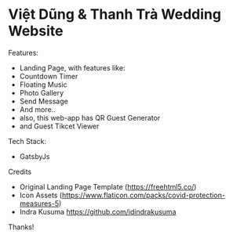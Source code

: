 # Việt Dũng & Thanh Trà Wedding Website


Features:
- Landing Page, with features like:
 - Countdown Timer
 - Floating Music
 - Photo Gallery
 - Send Message
 - And more..
- also, this web-app has QR Guest Generator
- and Guest Tikcet Viewer

Tech Stack:
- GatsbyJs

Credits
- Original Landing Page Template (https://freehtml5.co/)
- Icon Assets (https://www.flaticon.com/packs/covid-protection-measures-5)
- Indra Kusuma https://github.com/idindrakusuma

Thanks!
